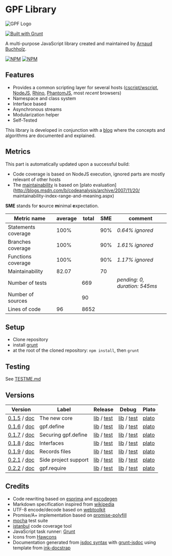 # GPF Library
![GPF Logo](http://arnaudbuchholz.github.io/gpf/gpf_320x200.svg)

[![Built with Grunt](https://cdn.gruntjs.com/builtwith.png)](http://gruntjs.com/)

A multi-purpose JavaScript library created and maintained by
[Arnaud Buchholz](http://gpf-js.blogspot.com/).

[![NPM](https://nodei.co/npm/gpf-js.png?downloads=true&&downloadRank=true&stars=true)](https://nodei.co/npm/gpf-js/)
[![NPM](https://nodei.co/npm-dl/gpf-js.png?months=3&height=3)](https://nodei.co/npm/gpf-js/)

## Features

* Provides a common scripting layer for several hosts
([cscript/wscript](http://technet.microsoft.com/en-us/library/bb490887.aspx),
[NodeJS](http://nodejs.org/), [Rhino](https://developer.mozilla.org/en-US/docs/Mozilla/Projects/Rhino),
[PhantomJS](http://phantomjs.org/), most *recent* browsers)
* Namespace and class system
* Interface based
* Asynchronous streams
* Modularization helper
* Self-Tested

This library is developed in conjunction with a
[blog](http://gpf-js.blogspot.com/) where the concepts and algorithms are
documented and explained.

## Metrics

This part is automatically updated upon a successful build:
* Code coverage is based on NodeJS execution, ignored parts are mostly relevant of other hosts
* The [maintainability](https://arnaudbuchholz.github.io/gpf/0.1.5/plato/index.html) is based
on [plato evaluation](http://blogs.msdn.com/b/codeanalysis/archive/2007/11/20/
maintainability-index-range-and-meaning.aspx)

**SME** stands for **s**ource **m**inimal **e**xpectation.

Metric name | average | total | SME | comment
------ | ----- | ----- | ----- | -----
Statements coverage|100%||90%|*0.64% ignored*
Branches coverage|100%||90%|*1.61% ignored*
Functions coverage|100%||90%|*1.17% ignored*
Maintainability|82.07||70|
Number of tests||669||*pending: 0, duration: 545ms*
Number of sources||90||
Lines of code|96|8652||

## Setup

* Clone repository
* install [grunt](http://gruntjs.com/)
* at the root of the cloned repository: `npm install`, then `grunt`

## Testing

See [TESTME.md](https://github.com/ArnaudBuchholz/gpf-js/blob/master/doc/tutorials/TESTME.md)

## Versions

Version | Label | Release | Debug | Plato
------ | ----- | ----- | ----- | -----
[0.1.5](https://github.com/ArnaudBuchholz/gpf-js/tree/v0.1.5) / [doc](https://arnaudbuchholz.github.io/gpf/0.1.5/doc/index.html) | The new core | [lib](https://arnaudbuchholz.github.io/gpf/0.1.5/gpf.js) / [test](https://arnaudbuchholz.github.io/gpf/test.html?release=0.1.5) | [lib](https://arnaudbuchholz.github.io/gpf/0.1.5/gpf-debug.js) / [test](https://arnaudbuchholz.github.io/gpf/test.html?debug=0.1.5) | [plato](https://arnaudbuchholz.github.io/gpf/0.1.5/plato/index.html)
[0.1.6](https://github.com/ArnaudBuchholz/gpf-js/tree/v0.1.6) / [doc](https://arnaudbuchholz.github.io/gpf/0.1.6/doc/index.html) | gpf.define | [lib](https://arnaudbuchholz.github.io/gpf/0.1.6/gpf.js) / [test](https://arnaudbuchholz.github.io/gpf/test.html?release=0.1.6) | [lib](https://arnaudbuchholz.github.io/gpf/0.1.6/gpf-debug.js) / [test](https://arnaudbuchholz.github.io/gpf/test.html?debug=0.1.6) | [plato](https://arnaudbuchholz.github.io/gpf/0.1.6/plato/index.html)
[0.1.7](https://github.com/ArnaudBuchholz/gpf-js/tree/v0.1.7) / [doc](https://arnaudbuchholz.github.io/gpf/0.1.7/doc/index.html) | Securing gpf.define | [lib](https://arnaudbuchholz.github.io/gpf/0.1.7/gpf.js) / [test](https://arnaudbuchholz.github.io/gpf/test.html?release=0.1.7) | [lib](https://arnaudbuchholz.github.io/gpf/0.1.7/gpf-debug.js) / [test](https://arnaudbuchholz.github.io/gpf/test.html?debug=0.1.7) | [plato](https://arnaudbuchholz.github.io/gpf/0.1.7/plato/index.html)
[0.1.8](https://github.com/ArnaudBuchholz/gpf-js/tree/v0.1.8) / [doc](https://arnaudbuchholz.github.io/gpf/0.1.8/doc/index.html) | Interfaces | [lib](https://arnaudbuchholz.github.io/gpf/0.1.8/gpf.js) / [test](https://arnaudbuchholz.github.io/gpf/test.html?release=0.1.8) | [lib](https://arnaudbuchholz.github.io/gpf/0.1.8/gpf-debug.js) / [test](https://arnaudbuchholz.github.io/gpf/test.html?debug=0.1.8) | [plato](https://arnaudbuchholz.github.io/gpf/0.1.8/plato/index.html)
[0.1.9](https://github.com/ArnaudBuchholz/gpf-js/tree/v0.1.9) / [doc](https://arnaudbuchholz.github.io/gpf/0.1.9/doc/index.html) | Records files | [lib](https://arnaudbuchholz.github.io/gpf/0.1.9/gpf.js) / [test](https://arnaudbuchholz.github.io/gpf/test.html?release=0.1.9) | [lib](https://arnaudbuchholz.github.io/gpf/0.1.9/gpf-debug.js) / [test](https://arnaudbuchholz.github.io/gpf/test.html?debug=0.1.9) | [plato](https://arnaudbuchholz.github.io/gpf/0.1.9/plato/index.html)
[0.2.1](https://github.com/ArnaudBuchholz/gpf-js/tree/v0.2.1) / [doc](https://arnaudbuchholz.github.io/gpf/0.2.1/doc/index.html) | Side project support | [lib](https://arnaudbuchholz.github.io/gpf/0.2.1/gpf.js) / [test](https://arnaudbuchholz.github.io/gpf/test.html?release=0.2.1) | [lib](https://arnaudbuchholz.github.io/gpf/0.2.1/gpf-debug.js) / [test](https://arnaudbuchholz.github.io/gpf/test.html?debug=0.2.1) | [plato](https://arnaudbuchholz.github.io/gpf/0.2.1/plato/index.html)
[0.2.2](https://github.com/ArnaudBuchholz/gpf-js/tree/v0.2.2) / [doc](https://arnaudbuchholz.github.io/gpf/0.2.2/doc/index.html) | gpf.require | [lib](https://arnaudbuchholz.github.io/gpf/0.2.2/gpf.js) / [test](https://arnaudbuchholz.github.io/gpf/test.html?release=0.2.2) | [lib](https://arnaudbuchholz.github.io/gpf/0.2.2/gpf-debug.js) / [test](https://arnaudbuchholz.github.io/gpf/test.html?debug=0.2.2) | [plato](https://arnaudbuchholz.github.io/gpf/0.2.2/plato/index.html)

## Credits

* Code rewriting based on [esprima](http://esprima.org/) and [escodegen](https://github.com/Constellation/escodegen)
* Markdown specification inspired from [wikipedia](http://en.wikipedia.org/wiki/Markdown)
* UTF-8 encode/decode based on [webtoolkit](http://www.webtoolkit.info/)
* Promise/A+ implementation based on [promise-polyfill](https://github.com/taylorhakes/promise-polyfill)
* [mocha](http://mochajs.org/) test suite
* [istanbul](https://github.com/gotwarlost/istanbul) code coverage tool
* JavaScript task runner: [Grunt](http://gruntjs.com/)
* Icons from [Hawcons](https://www.iconfinder.com/iconsets/hawcons)
* Documentation generated from [jsdoc syntax](http://usejsdoc.org/)
with [grunt-jsdoc](https://github.com/krampstudio/grunt-jsdoc)
using template from [ink-docstrap](https://www.npmjs.com/package/ink-docstrap)
